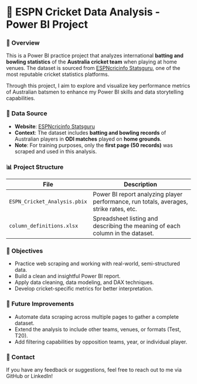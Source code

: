 # 🏏 ESPN Cricket Data Analysis - Power BI Project

### 📌 Overview

This is a Power BI practice project that analyzes international **batting and bowling statistics** of the **Australia cricket team** when playing at home venues. The dataset is sourced from [ESPNcricinfo Statsguru](https://stats.espncricinfo.com/ci/engine/stats/index.html), one of the most reputable cricket statistics platforms.

Through this project, I aim to explore and visualize key performance metrics of Australian batsmen to enhance my Power BI skills and data storytelling capabilities.

### 🧾 Data Source

* **Website**: [ESPNcricinfo Statsguru](https://stats.espncricinfo.com/ci/engine/stats/index.html?class=2;home_or_away=1;team=2;template=results;type=batting)
* **Context**: The dataset includes **batting and bowling records** of Australian players in **ODI matches** played on **home grounds**.
* **Note**: For training purposes, only the **first page (50 records)** was scraped and used in this analysis.

### 📊 Project Structure

| File                         | Description                                                                                  |
| ---------------------------- | -------------------------------------------------------------------------------------------- |
| `ESPN_Cricket_Analysis.pbix` | Power BI report analyzing player performance, run totals, averages, strike rates, etc.       |
| `column_definitions.xlsx`    | Spreadsheet listing and describing the meaning of each column in the dataset.                |

### 🎯 Objectives

* Practice web scraping and working with real-world, semi-structured data.
* Build a clean and insightful Power BI report.
* Apply data cleaning, data modeling, and DAX techniques.
* Develop cricket-specific metrics for better interpretation.

### 📌 Future Improvements

* Automate data scraping across multiple pages to gather a complete dataset.
* Extend the analysis to include other teams, venues, or formats (Test, T20).
* Add filtering capabilities by opposition teams, year, or individual player.

### 📧 Contact

If you have any feedback or suggestions, feel free to reach out to me via GitHub or LinkedIn!
